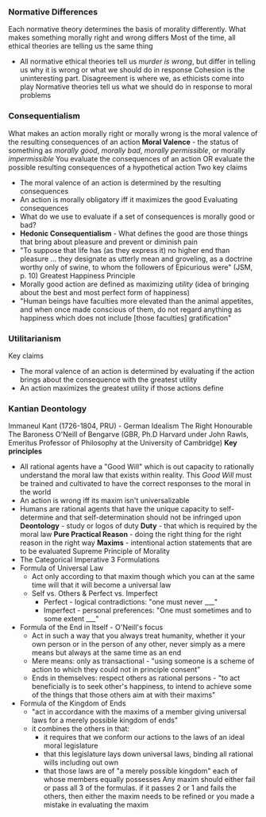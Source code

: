 ### Normative Differences
Each normative theory determines the basis of morality differently. What makes something morally right and wrong differs
Most of the time, all ethical theories are telling us the same thing
- All normative ethical theories tell us *murder is wrong*, but differ in telling us why it is wrong or what we should do in response
Cohesion is the uninteresting part. Disagreement is where we, as ethicists come into play
Normative theories tell us what we should do in response to moral problems
### Consequentialism
What makes an action morally right or morally wrong is the moral valence of the resulting consequences of an action
**Moral Valence** - the status of something as *morally good*, *morally bad*, *morally permissible*, or morally *impermissible*
You evaluate the consequences of an action OR evaluate the possible resulting consequences of a hypothetical action
Two key claims
- The moral valence of an action is determined by the resulting consequences
- An action is morally obligatory iff it maximizes the good
Evaluating consequences
- What do we use to evaluate if a set of consequences is morally good or bad?
- **Hedonic Consequentialism** - What defines the good are those things that bring about pleasure and prevent or diminish pain
- "To suppose that life has (as they express it) no higher end than pleasure ... they designate as utterly mean and groveling, as a doctrine worthy only of swine, to whom the followers of Epicurious were" (JSM, p. 10)
Greatest Happiness Principle
- Morally good action are defined as maximizing *utility* (idea of bringing about the best and most perfect form of happiness)
- "Human beings have faculties more elevated than the animal appetites, and when once made conscious of them, do not regard anything as happiness which does not include \[those faculties] gratification"
### Utilitarianism
Key claims
- The moral valence of an action is determined by evaluating if the action brings about the consequence with the greatest utility
- An action maximizes the greatest utility if those actions define
### Kantian Deontology
Immaneul Kant (1726-1804, PRU) - German Idealism
The Right Honourable The Baroness O'Neill of Bengarve (GBR, Ph.D Harvard under John Rawls, Emeritus Professor of Philosophy at the University of Cambridge)
**Key principles**
- All rational agents have a "Good Will" which is out capacity to rationally understand the moral law that exists within reality. This *Good Will* must be trained and cultivated to have the correct responses to the moral in the world
- An action is wrong iff its maxim isn't universalizable
- Humans are rational agents that have the unique capacity to self-determine and that self-determination should not be infringed upon
**Deontology** - study or logos of duty
**Duty** - that which is required by the moral law
**Pure Practical Reason** - doing the right thing for the right reason in the right way
**Maxims** - intentional action statements that are to be evaluated
Supreme Principle of Morality
- The Categorical Imperative
3 Formulations
- Formula of Universal Law
	- Act only according to that maxim though which you can at the same time will that it will become a universal law
	- Self vs. Others & Perfect vs. Imperfect
		- Perfect - logical contradictions: "one must never \_\_\_"
		- Imperfect - personal preferences: "One must sometimes and to some extent \_\_\_"
- Formula of the End in Itself - O'Neill's focus
	- Act in such a way that you always treat humanity, whether it your own person or in the person of any other, never simply as a mere means but always at the same time as an end
	- Mere means: only as transactional - "using someone is a scheme of action to which they could not in principle consent"
	- Ends in themselves: respect others as rational persons - "to act beneficially is to seek other's happiness, to intend to achieve some of the things that those others aim at with their maxims"
- Formula of the Kingdom of Ends
	- "act in accordance with the maxims of a member giving universal laws for a merely possible kingdom of ends"
	- it combines the others in that:
		- it requires that we conform our actions to the laws of an ideal moral legislature
		- that this legislature lays down universal laws, binding all rational wills including out own
		- that those laws are of "a merely possible kingdom" each of whose members equally possesses
Any maxim should either fail or pass all 3 of the formulas. if it passes 2 or 1 and fails the others, then either the maxim needs to be refined or you made a mistake in evaluating the maxim

